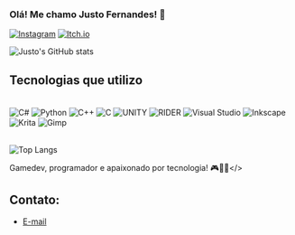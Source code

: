 

### Olá! Me chamo Justo Fernandes! 👋

[![Instagram](https://img.shields.io/badge/Instagram-E4405F?style=for-the-badge&logo=instagram&logoColor=white)](https://www.instagram.com/j.frnnds/)
[![Itch.io](https://img.shields.io/badge/Itch.io-FA5C5C?style=for-the-badge&logo=itchdotio&logoColor=white)](https://otsuji.itch.io/)

![Justo's GitHub stats](https://github-readme-stats.vercel.app/api?username=justofernandes&show_icons=true&theme=tokyonight)

## Tecnologias que utilizo

<div style="display: inline_block"><br/>
  <img align="center" alt="C#" src="https://img.shields.io/badge/C%23-239120?style=for-the-badge&logo=c-sharp&logoColor=white" />
  <img align="center" alt="Python" src="[https://img.shields.io/badge/C%23-239120?style=for-the-badge&logo=c-sharp&logoColor=white](https://img.shields.io/badge/Python-14354C?style=for-the-badge&logo=python&logoColor=white)" />
  <img align="center" alt="C++" src="[[https://img.shields.io/badge/C%23-239120?style=for-the-badge&logo=c-sharp&logoColor=white](https://img.shields.io/badge/C-00599C?style=for-the-badge&logo=c&logoColor=white)](https://img.shields.io/badge/C%2B%2B-00599C?style=for-the-badge&logo=c%2B%2B&logoColor=white)" />
  <img align="center" alt="C" src="	https://img.shields.io/badge/C-00599C?style=for-the-badge&logo=c&logoColor=white" />
  <img align="center" alt="UNITY" src="[https://img.shields.io/badge/C-00599C?style=for-the-badge&logo=c&logoColor=white](https://img.shields.io/badge/Unity-100000?style=for-the-badge&logo=unity&logoColor=white)" />
  <img align="center" alt="RIDER" src="https://img.shields.io/badge/Rider-000000?style=for-the-badge&logo=Rider&logoColor=white" />
  <img align="center" alt="Visual Studio" src="https://img.shields.io/badge/Visual_Studio-5C2D91?style=for-the-badge&logo=visual%20studio&logoColor=white" />
  <img align="center" alt="Inkscape" src="https://img.shields.io/badge/Inkscape-000000?style=for-the-badge&logo=Inkscape&logoColor=white" />
  <img align="center" alt="Krita" src="https://img.shields.io/badge/Krita-203759?style=for-the-badge&logo=krita&logoColor=EEF37B" />
  <img align="center" alt="Gimp" src="https://img.shields.io/badge/gimp-5C5543?style=for-the-badge&logo=gimp&logoColor=white" />
</div><br/>

![Top Langs](https://github-readme-stats.vercel.app/api/top-langs/?username=justofernandes&layout=compact)

Gamedev, programador e apaixonado por tecnologia! 🎮👨‍💻</>

## Contato:
- [E-mail](Fernandes.Justo@hotmail.com)<br/>
